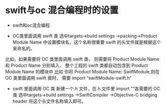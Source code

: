 swift与oc 混合编程时的设置
==========================
* swift和oc混合编程

* OC类里面调用 swift 类 
选中targets->build settings ->packing->Product Module Name
 中设置模块名，这个名称很重要 swift 的头文件就是根据这个来命名的。

比如，如果需要将 OC 类里面调用 swift 类，
则需要将 Product Module Name 和 Product Name 分别填入，
 整个工程的 swift 类都自动包含到 Product Module Name 的模块中 
比如 你将 Product Module Name: SwiftModule,则在 OC 类里面调用 swift 类时，
需要 import “swiftModule-swift.h”

* swift 里面调用 OC 类 新建一个.h 文件，在.h 文件里 import “”各需要的 OC 类
 选中targets->build settings ->SwiftCompiler ->Objective-C bridging header
 将这个头文件名称填入即可。
